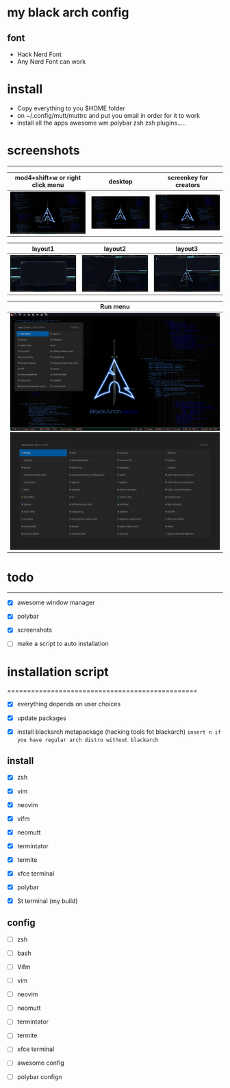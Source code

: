 # my black arch config
## font 
* Hack Nerd Font
* Any Nerd Font can work

# install
 * Copy everything to you $HOME folder 
 * on ~/.config/mutt/muttrc and put you email in order for it to work
 * install all the apps awesome wm polybar zsh zsh plugins.....
# screenshots
-----------------------------------------------


  |mod4+shift+w or right click menu|        desktop          |screenkey for creators    |
  |:------------------------------:|:-----------------------:|:------------------------:|
  |![pics/2.png](pics/2.png)       |![pics/1.png](pics/1.png)|![pics/8.png](pics/8.png) |

   |        layout1          |        layout2          |        layout3          |
   |:-----------------------:|:-----------------------:|:-----------------------:|
   |![pics/3.png](pics/3.png)|![pics/4.png](pics/4.png)|![pics/5.png](pics/5.png)|
   

  |          Run menu                                   |
  |:---------------------------------------------------:|
  | ![pics/6.png](pics/6.png) ![pics/7.png](pics/7.png) |
 
# todo 
-----------------------------------------------
- [X] awesome window manager

- [X] polybar

- [X] screenshots

- [ ] make a script to auto installation

# installation script
================================================

- [X] everything depends on user choices

- [X] update packages

- [X] install blackarch metapackage (hacking tools fot blackarch)
        `insert n if you have regular arch distro without blackarch`

## install
- [X] zsh

- [X] vim

- [X] neovim

- [X] vifm

- [X] neomutt

- [X] termintator

- [X] termite

- [X] xfce terminal

- [X]  polybar

- [X] St terminal (my build)

## config

- [ ] zsh

- [ ] bash

- [ ] Vifm

- [ ] vim

- [ ] neovim

- [ ] neomutt

- [ ] termintator

- [ ] termite

- [ ] xfce terminal

- [ ]  awesome config

- [ ]  polybar confign 
